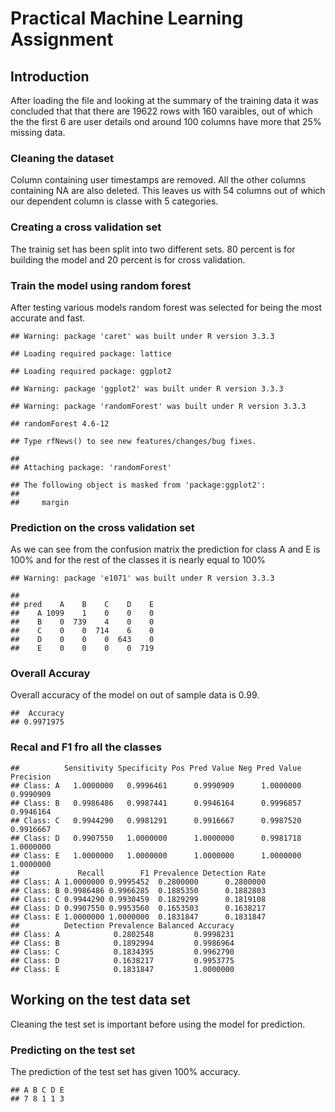 Practical Machine Learning Assignment
=====================================

Introduction
------------

After loading the file and looking at the summary of the training data
it was concluded that that there are 19622 rows with 160 varaibles, out
of which the the first 6 are user details ond around 100 columns have
more that 25% missing data.

### Cleaning the dataset

Column containing user timestamps are removed. All the other columns
containing NA are also deleted. This leaves us with 54 columns out of
which our dependent column is classe with 5 categories.

### Creating a cross validation set

The trainig set has been split into two different sets. 80 percent is
for building the model and 20 percent is for cross validation.

### Train the model using random forest

After testing various models random forest was selected for being the
most accurate and fast.

    ## Warning: package 'caret' was built under R version 3.3.3

    ## Loading required package: lattice

    ## Loading required package: ggplot2

    ## Warning: package 'ggplot2' was built under R version 3.3.3

    ## Warning: package 'randomForest' was built under R version 3.3.3

    ## randomForest 4.6-12

    ## Type rfNews() to see new features/changes/bug fixes.

    ## 
    ## Attaching package: 'randomForest'

    ## The following object is masked from 'package:ggplot2':
    ## 
    ##     margin

### Prediction on the cross validation set

As we can see from the confusion matrix the prediction for class A and E
is 100% and for the rest of the classes it is nearly equal to 100%

    ## Warning: package 'e1071' was built under R version 3.3.3

    ##     
    ## pred    A    B    C    D    E
    ##    A 1099    1    0    0    0
    ##    B    0  739    4    0    0
    ##    C    0    0  714    6    0
    ##    D    0    0    0  643    0
    ##    E    0    0    0    0  719

### Overall Accuray

Overall accuracy of the model on out of sample data is 0.99.

    ##  Accuracy 
    ## 0.9971975

### Recal and F1 fro all the classes

    ##          Sensitivity Specificity Pos Pred Value Neg Pred Value Precision
    ## Class: A   1.0000000   0.9996461      0.9990909      1.0000000 0.9990909
    ## Class: B   0.9986486   0.9987441      0.9946164      0.9996857 0.9946164
    ## Class: C   0.9944290   0.9981291      0.9916667      0.9987520 0.9916667
    ## Class: D   0.9907550   1.0000000      1.0000000      0.9981718 1.0000000
    ## Class: E   1.0000000   1.0000000      1.0000000      1.0000000 1.0000000
    ##             Recall        F1 Prevalence Detection Rate
    ## Class: A 1.0000000 0.9995452  0.2800000      0.2800000
    ## Class: B 0.9986486 0.9966285  0.1885350      0.1882803
    ## Class: C 0.9944290 0.9930459  0.1829299      0.1819108
    ## Class: D 0.9907550 0.9953560  0.1653503      0.1638217
    ## Class: E 1.0000000 1.0000000  0.1831847      0.1831847
    ##          Detection Prevalence Balanced Accuracy
    ## Class: A            0.2802548         0.9998231
    ## Class: B            0.1892994         0.9986964
    ## Class: C            0.1834395         0.9962790
    ## Class: D            0.1638217         0.9953775
    ## Class: E            0.1831847         1.0000000

Working on the test data set
----------------------------

Cleaning the test set is important before using the model for
prediction.

### Predicting on the test set

The prediction of the test set has given 100% accuracy.

    ## A B C D E 
    ## 7 8 1 1 3
